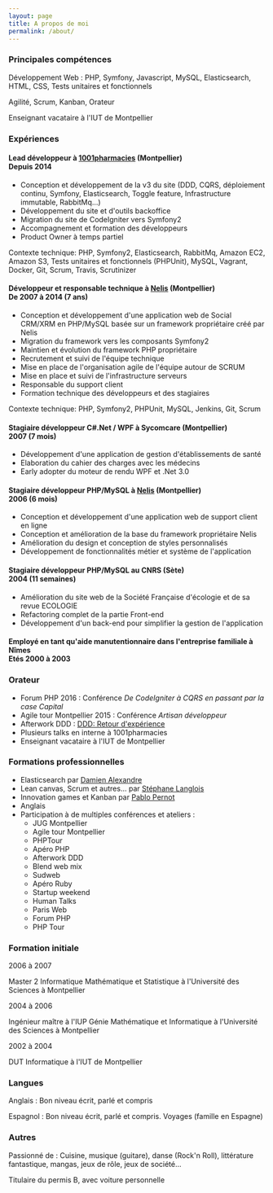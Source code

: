 ```yaml
---
layout: page
title: A propos de moi
permalink: /about/
---
```


<section id="about-me">
    <h3>Principales comp&eacute;tences</h3>
    <p>D&eacute;veloppement Web : PHP, Symfony, Javascript, MySQL, Elasticsearch, HTML, CSS, Tests unitaires et fonctionnels</p>
    <p>Agilit&eacute;, Scrum, Kanban, Orateur</p>
    <p>Enseignant vacataire à l'IUT de Montpellier</p>
</section>

<section id="experience">
    <h3>Exp&eacute;riences</h3>
    <h4>
        Lead d&eacute;veloppeur &agrave; <a href="http://www.1001pharmacies.com">1001pharmacies</a> (Montpellier)<br />
        <span class="time">Depuis 2014</span>
    </h4>
    <ul>
        <li>Conception et développement de la v3 du site (DDD, CQRS, déploiement continu, Symfony, Elasticsearch, Toggle feature, Infrastructure immutable, RabbitMq...)</li>
        <li>D&eacute;veloppement du site et d'outils backoffice</li>
        <li>Migration du site de CodeIgniter vers Symfony2</li>
        <li>Accompagnement et formation des d&eacute;veloppeurs</li>
        <li>Product Owner &agrave; temps partiel</li>
    </ul>
    <p>
        Contexte technique: PHP, Symfony2, Elasticsearch, RabbitMq, Amazon EC2, Amazon S3, Tests unitaires et fonctionnels (PHPUnit), MySQL, Vagrant, Docker, Git, Scrum, Travis, Scrutinizer
    </p>
    <h4>
        D&eacute;veloppeur et responsable technique &agrave; <a href="http://www.nelis.fr">Nelis</a> (Montpellier)<br />
        <span class="time">De 2007 &agrave; 2014 (7 ans)</span>
    </h4>
    <ul>
        <li>Conception et d&eacute;veloppement d'une application web de Social CRM/XRM en  PHP/MySQL bas&eacute;e sur un framework propri&eacute;taire cr&eacute;&eacute; par Nelis</li>
        <li>Migration du framework vers les composants Symfony2</li>
        <li>Maintien et &eacute;volution du framework PHP propri&eacute;taire</li>
        <li>Recrutement et suivi de l'&eacute;quipe technique</li>
        <li>Mise en place de l'organisation agile de l'&eacute;quipe autour de SCRUM</li>
        <li>Mise en place et suivi de l'infrastructure serveurs</li>
        <li>Responsable du support client</li>
        <li>Formation technique des d&eacute;veloppeurs et des stagiaires</li>
    </ul>
    <p>
        Contexte technique: PHP, Symfony2, PHPUnit, MySQL, Jenkins, Git, Scrum
    </p>
    <h4>
        Stagiaire d&eacute;veloppeur C#.Net / WPF &agrave; Sycomcare (Montpellier)<br />
        <span class="time">2007 (7 mois)</span>
    </h4>
    <ul>
        <li>D&eacute;veloppement d'une application de gestion d'&eacute;tablissements de sant&eacute;</li>
        <li>Elaboration du cahier des charges avec les m&eacute;decins</li>
        <li>Early adopter du moteur de rendu WPF et .Net 3.0</li>
    </ul>
    <h4>
        Stagiaire d&eacute;veloppeur PHP/MySQL &agrave; <a href="http://www.nelis.fr">Nelis</a> (Montpellier)<br />
        <span class="time">2006 (6 mois)</span>
    </h4>
    <ul>
        <li>Conception et d&eacute;veloppement d'une application web de support client en ligne</li>
        <li>Conception et am&eacute;lioration de la base du framework propri&eacute;taire Nelis</li>
        <li>Am&eacute;lioration du design et conception de styles personnalis&eacute;s</li>
        <li>D&eacute;veloppement de fonctionnalit&eacute;s m&eacute;tier et syst&egrave;me de l'application</li>
    </ul>
    <h4>
        Stagiaire d&eacute;veloppeur PHP/MySQL au CNRS (S&egrave;te)<br />
        <span class="time">2004 (11 semaines)</span>
    </h4>
    <ul>
        <li>Am&eacute;lioration du site web de la Soci&eacute;t&eacute; Française d'&eacute;cologie et de sa revue ECOLOGIE</li>
        <li>Refactoring complet de la partie Front-end</li>
        <li>D&eacute;veloppement d'un back-end pour simplifier la gestion de l'application</li>
    </ul>
    <h4>
        Employ&eacute; en tant qu'aide manutentionnaire dans l'entreprise familiale &agrave; N&icirc;mes<br />
        <span class="time">Et&eacute;s 2000 &agrave; 2003</span>
    </h4>
    <h3>Orateur</h3>
    <ul>
        <li>Forum PHP 2016 : Conf&eacute;rence <i>De CodeIgniter à CQRS en passant par la case Capital</i></li>
        <li>Agile tour Montpellier 2015 : Conf&eacute;rence <i>Artisan d&eacute;veloppeur</i></li>
        <li>Afterwork DDD : <a href="https://www.youtube.com/watch?v=eJlG10m4hJc">DDD: Retour d'exp&eacute;rience</a></li>
        <li>Plusieurs talks en interne &agrave; 1001pharmacies</li>
        <li>Enseignant vacataire à l'IUT de Montpellier</li>
    </ul>
    <h3>Formations professionnelles</h3>
    <ul>
        <li>Elasticsearch par <a href="https://twitter.com/damienalexandre">Damien Alexandre</a></li>
        <li>Lean canvas, Scrum et autres... par <a href="https://twitter.com/langlois_s">St&eacute;phane Langlois</a></li>
        <li>Innovation games et Kanban par <a href="https://twitter.com/pablopernot">Pablo Pernot</a></li>
        <li>Anglais</li>
        <li>Participation &agrave; de multiples conf&eacute;rences et ateliers :
            <ul>
                <li>JUG Montpellier</li>
                <li>Agile tour Montpellier</li>
                <li>PHPTour</li>
                <li>Ap&eacute;ro PHP</li>
                <li>Afterwork DDD</li>
                <li>Blend web mix</li>
                <li>Sudweb</li>
                <li>Ap&eacute;ro Ruby</li>
                <li>Startup weekend</li>
                <li>Human Talks</li>
                <li>Paris Web</li>
                <li>Forum PHP</li>
                <li>PHP Tour</li>
            </ul>
        </li>
    </ul>
</section>

<section id="formation">
    <h3>Formation initiale</h3>
    <div>
        <span class="time">2006 &agrave; 2007</span>
        <p>
            Master 2 Informatique Math&eacute;matique et Statistique &agrave; l'Universit&eacute; des Sciences &agrave; Montpellier
        </p>
    </div>
    <div>
        <span class="time">2004 &agrave; 2006</span>
        <p>
            Ing&eacute;nieur ma&icirc;tre &agrave; l'IUP G&eacute;nie Math&eacute;matique et Informatique &agrave; l'Universit&eacute; des Sciences &agrave; Montpellier
        </p>
    </div>
    <div>
        <span class="time">2002 &agrave; 2004</span>
        <p>DUT Informatique &agrave; l'IUT de Montpellier</p>
    </div>
</section>

<section id="others">
    <h3>Langues</h3>
    <p>
        Anglais : Bon niveau &eacute;crit, parl&eacute; et compris
    </p>
    <p>
        Espagnol : Bon niveau &eacute;crit, parl&eacute; et compris. Voyages (famille en Espagne)
    </p>
    <h3>Autres</h3>
    <p>
        Passionn&eacute; de : Cuisine, musique (guitare), danse (Rock'n Roll), litt&eacute;rature fantastique, mangas, jeux de r&ocirc;le, jeux de soci&eacute;t&eacute;...
    </p>
    <p>
        Titulaire du permis B, avec voiture personnelle
    </p>
</section>
